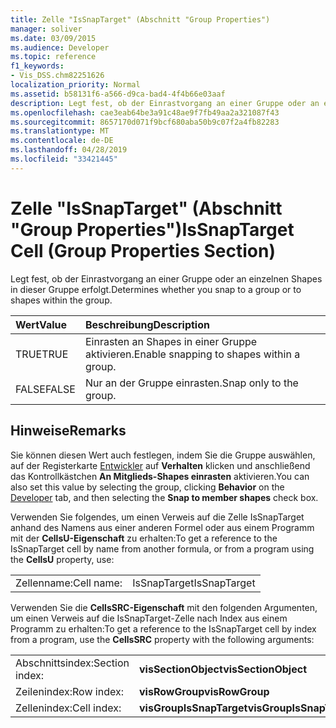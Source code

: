 ```yaml
---
title: Zelle "IsSnapTarget" (Abschnitt "Group Properties")
manager: soliver
ms.date: 03/09/2015
ms.audience: Developer
ms.topic: reference
f1_keywords:
- Vis_DSS.chm82251626
localization_priority: Normal
ms.assetid: b58131f6-a566-d9ca-bad4-4f4b66e03aaf
description: Legt fest, ob der Einrastvorgang an einer Gruppe oder an einzelnen Shapes in dieser Gruppe erfolgt.
ms.openlocfilehash: cae3eab64be3a91c48ae9f7fb49aa2a321087f43
ms.sourcegitcommit: 8657170d071f9bcf680aba50b9c07f2a4fb82283
ms.translationtype: MT
ms.contentlocale: de-DE
ms.lasthandoff: 04/28/2019
ms.locfileid: "33421445"
---
```

# <a name="issnaptarget-cell-group-properties-section"></a><span data-ttu-id="05cc8-103">Zelle "IsSnapTarget" (Abschnitt "Group Properties")</span><span class="sxs-lookup"><span data-stu-id="05cc8-103">IsSnapTarget Cell (Group Properties Section)</span></span>

<span data-ttu-id="05cc8-104">Legt fest, ob der Einrastvorgang an einer Gruppe oder an einzelnen Shapes in dieser Gruppe erfolgt.</span><span class="sxs-lookup"><span data-stu-id="05cc8-104">Determines whether you snap to a group or to shapes within the group.</span></span>
  
|<span data-ttu-id="05cc8-105">**Wert**</span><span class="sxs-lookup"><span data-stu-id="05cc8-105">**Value**</span></span>|<span data-ttu-id="05cc8-106">**Beschreibung**</span><span class="sxs-lookup"><span data-stu-id="05cc8-106">**Description**</span></span>|
|:-----|:-----|
|<span data-ttu-id="05cc8-107">TRUE</span><span class="sxs-lookup"><span data-stu-id="05cc8-107">TRUE</span></span>  <br/> |<span data-ttu-id="05cc8-108">Einrasten an Shapes in einer Gruppe aktivieren.</span><span class="sxs-lookup"><span data-stu-id="05cc8-108">Enable snapping to shapes within a group.</span></span>  <br/> |
|<span data-ttu-id="05cc8-109">FALSE</span><span class="sxs-lookup"><span data-stu-id="05cc8-109">FALSE</span></span>  <br/> |<span data-ttu-id="05cc8-110">Nur an der Gruppe einrasten.</span><span class="sxs-lookup"><span data-stu-id="05cc8-110">Snap only to the group.</span></span>  <br/> |
   
## <a name="remarks"></a><span data-ttu-id="05cc8-111">Hinweise</span><span class="sxs-lookup"><span data-stu-id="05cc8-111">Remarks</span></span>

<span data-ttu-id="05cc8-112">Sie können diesen Wert auch festlegen, indem Sie die Gruppe auswählen, auf der Registerkarte [Entwickler](run-in-developer-mode-display-the-developer-tab.md) auf **Verhalten** klicken und anschließend das Kontrollkästchen **An Mitglieds-Shapes einrasten** aktivieren.</span><span class="sxs-lookup"><span data-stu-id="05cc8-112">You can also set this value by selecting the group, clicking **Behavior** on the [Developer](run-in-developer-mode-display-the-developer-tab.md) tab, and then selecting the **Snap to member shapes** check box.</span></span> 
  
<span data-ttu-id="05cc8-113">Verwenden Sie folgendes, um einen Verweis auf die Zelle IsSnapTarget anhand des Namens aus einer anderen Formel oder aus einem Programm mit der **CellsU-Eigenschaft** zu erhalten:</span><span class="sxs-lookup"><span data-stu-id="05cc8-113">To get a reference to the IsSnapTarget cell by name from another formula, or from a program using the **CellsU** property, use:</span></span> 
  
|||
|:-----|:-----|
|<span data-ttu-id="05cc8-114">Zellenname:</span><span class="sxs-lookup"><span data-stu-id="05cc8-114">Cell name:</span></span>  <br/> |<span data-ttu-id="05cc8-115">IsSnapTarget</span><span class="sxs-lookup"><span data-stu-id="05cc8-115">IsSnapTarget</span></span>  <br/> |
   
<span data-ttu-id="05cc8-116">Verwenden Sie die **CellsSRC-Eigenschaft** mit den folgenden Argumenten, um einen Verweis auf die IsSnapTarget-Zelle nach Index aus einem Programm zu erhalten:</span><span class="sxs-lookup"><span data-stu-id="05cc8-116">To get a reference to the IsSnapTarget cell by index from a program, use the **CellsSRC** property with the following arguments:</span></span> 
  
|||
|:-----|:-----|
|<span data-ttu-id="05cc8-117">Abschnittsindex:</span><span class="sxs-lookup"><span data-stu-id="05cc8-117">Section index:</span></span>  <br/> |<span data-ttu-id="05cc8-118">**visSectionObject**</span><span class="sxs-lookup"><span data-stu-id="05cc8-118">**visSectionObject**</span></span> <br/> |
|<span data-ttu-id="05cc8-119">Zeilenindex:</span><span class="sxs-lookup"><span data-stu-id="05cc8-119">Row index:</span></span>  <br/> |<span data-ttu-id="05cc8-120">**visRowGroup**</span><span class="sxs-lookup"><span data-stu-id="05cc8-120">**visRowGroup**</span></span> <br/> |
|<span data-ttu-id="05cc8-121">Zellenindex:</span><span class="sxs-lookup"><span data-stu-id="05cc8-121">Cell index:</span></span>  <br/> |<span data-ttu-id="05cc8-122">**visGroupIsSnapTarget**</span><span class="sxs-lookup"><span data-stu-id="05cc8-122">**visGroupIsSnapTarget**</span></span> <br/> |
   

